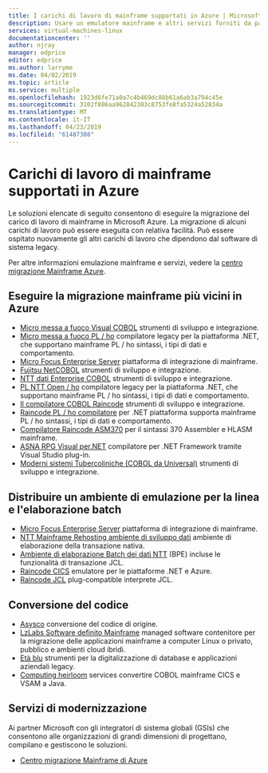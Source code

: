 ```yaml
---
title: I carichi di lavoro di mainframe supportati in Azure | Microsoft Docs
description: Usare un emulatore mainframe e altri servizi forniti da partner Microsoft riallocare i carichi di lavoro di mainframe, ad esempio i sistemi basati su IBM Z usando Microsoft Azure.
services: virtual-machines-linux
documentationcenter: ''
author: njray
manager: edprice
editor: edprice
ms.author: larryme
ms.date: 04/02/2019
ms.topic: article
ms.service: multiple
ms.openlocfilehash: 1923d6fe71a0a7c4b469dc88b61a6ab3a794c45e
ms.sourcegitcommit: 3102f886aa962842303c8753fe8fa5324a52834a
ms.translationtype: MT
ms.contentlocale: it-IT
ms.lasthandoff: 04/23/2019
ms.locfileid: "61487308"
---
```

# <a name="mainframe-workloads-supported-on-azure"></a>Carichi di lavoro di mainframe supportati in Azure

Le soluzioni elencate di seguito consentono di eseguire la migrazione del carico di lavoro di mainframe in Microsoft Azure. La migrazione di alcuni carichi di lavoro può essere eseguita con relativa facilità. Può essere ospitato nuovamente gli altri carichi di lavoro che dipendono dal software di sistema legacy. 

Per altre informazioni emulazione mainframe e servizi, vedere la [centro migrazione Mainframe Azure](https://azure.microsoft.com/migration/mainframe/).

## <a name="migrate-mainframe-closer-to-azure"></a>Eseguire la migrazione mainframe più vicini in Azure

- [Micro messa a fuoco Visual COBOL](https://www.microfocus.com/products/visual-cobol/) strumenti di sviluppo e integrazione.
- [Micro messa a fuoco PL / ho](https://www.microfocus.com/campaign/download/pli-modernization/) compilatore legacy per la piattaforma .NET, che supportano mainframe PL / ho sintassi, i tipi di dati e comportamento.
- [Micro Focus Enterprise Server](https://www.microfocus.com/products/enterprise-suite/enterprise-server/) piattaforma di integrazione di mainframe.
- [Fujitsu NetCOBOL](https://www.fujitsu.com/global/products/software/developer-tool/netcobol/) strumenti di sviluppo e integrazione.
- [NTT dati Enterprise COBOL](https://www.nttdataservices.com/en-ie/services/application-modernization-services) strumenti di sviluppo e integrazione.
- [PL NTT Open / ho](https://www.nttdataservices.com/en-ie/services/application-modernization-services) compilatore legacy per la piattaforma .NET, che supportano mainframe PL / ho sintassi, i tipi di dati e comportamento.
- [Il compilatore COBOL Raincode](https://www.raincode.com/products/cobol/) strumenti di sviluppo e integrazione.
- [Raincode PL / ho compilatore](https://www.raincode.com/products/pli/) per .NET piattaforma supporta mainframe PL / ho sintassi, i tipi di dati e comportamento.
- [Compilatore Raincode ASM370](https://www.raincode.com/technical-landscape/asm370/) per il sintassi 370 Assembler e HLASM mainframe.
- [ASNA RPG Visual per.NET](https://asna.com/us/products/visual-rpg) compilatore per .NET Framework tramite Visual Studio plug-in.
- [Moderni sistemi Tubercoliniche (COBOL da Universal)](https://modernsystems.com/automatic-cobol-to-java-conversion/) strumenti di sviluppo e integrazione.

## <a name="deploy-an-emulation-environment-for-online-and-batch-processing"></a>Distribuire un ambiente di emulazione per la linea e l'elaborazione batch

- [Micro Focus Enterprise Server](https://www.microfocus.com/products/enterprise-suite/enterprise-server/) piattaforma di integrazione di mainframe.
- [NTT Mainframe Rehosting ambiente di sviluppo dati](https://us.nttdata.com/en/-/media/assets/white-paper/apps-mainframe-re-hosting-development-environment-whitepaper.pdf) ambiente di elaborazione della transazione nativa.
- [Ambiente di elaborazione Batch dei dati NTT](https://us.nttdata.com/en/-/media/assets/white-paper/apps-mainframe-re-hosting-development-environment-whitepaper.pdf) (BPE) incluse le funzionalità di transazione JCL.
- [Raincode CICS](https://www.raincode.com/technical-landscape/cics/) emulatore per le piattaforme .NET e Azure.
- [Raincode JCL](https://www.raincode.com/products/jcl/) plug-compatible interprete JCL.

## <a name="code-conversion"></a>Conversione del codice

- [Asysco](https://www.asysco.com/azure-cloud/) conversione del codice di origine.
- [LzLabs Software definito Mainframe](https://www.lzlabs.com/) managed software contenitore per la migrazione delle applicazioni mainframe a computer Linux o privato, pubblico e ambienti cloud ibridi.
- [Età blu](https://www.bluage.com/) strumenti per la digitalizzazione di database e applicazioni aziendali legacy.
- [Computing heirloom](https://www.heirloomcomputing.com/tag/convert-cobol-to-java/) services convertire COBOL mainframe CICS e VSAM a Java.

## <a name="modernization-services"></a>Servizi di modernizzazione

Ai partner Microsoft con gli integratori di sistema globali (GSIs) che consentono alle organizzazioni di grandi dimensioni di progettano, compilano e gestiscono le soluzioni. 

- [Centro migrazione Mainframe di Azure](https://azure.microsoft.com/migration/mainframe/)
